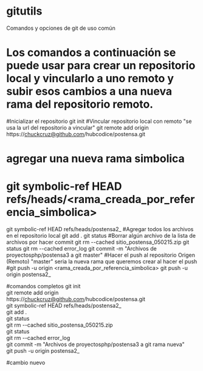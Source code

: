 # gitutils
Comandos y opciones de git de uso común
# Los comandos a continuación se puede usar para crear un repositorio local y vincularlo a uno remoto y subir esos cambios a una nueva rama del repositorio remoto.
#Inicializar el repositorio
git init
#Vincular repositorio local con remoto "se usa la url del repositorio a vincular"
git remote add origin https://chuckcruz@github.com/hubcodice/postensa.git
# agregar una nueva rama simbolica
# git symbolic-ref HEAD refs/heads/<rama_creada_por_referencia_simbolica>
git symbolic-ref HEAD refs/heads/postensa2_
#Agregar todos los archivos en el repositorio local
git add .
git status
#Borrar algún archivo de la lista de archivos por hacer commit
git rm --cached sitio_postensa_050215.zip
git status
git rm --cached error_log
git commit -m "Archivos de proyectosphp/postensa3 a git master"
#Hacer el push al repositorio Origen (Remoto) "master" seria la nueva rama que queremos crear al hacer el push
#git push -u origin <rama_creada_por_referencia_simbolica>
git push -u origin postensa2_

#comandos completos
git init
<br>
git remote add origin https://chuckcruz@github.com/hubcodice/postensa.git
<br>
git symbolic-ref HEAD refs/heads/postensa2_
<br>
git add .
<br>
git status
<br>
git rm --cached sitio_postensa_050215.zip
<br>
git status
<br>
git rm --cached error_log
<br>
git commit -m "Archivos de proyectosphp/postensa3 a git rama nueva"
<br>
git push -u origin postensa2_

#cambio nuevo
